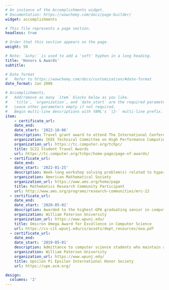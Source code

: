 ```yaml
---
# An instance of the Accomplishments widget.
# Documentation: https://wowchemy.com/docs/page-builder/
widget: accomplishments

# This file represents a page section.
headless: true

# Order that this section appears on the page.
weight: 50

# Note: `&shy;` is used to add a 'soft' hyphen in a long heading.
title: 'Honors & Awards'
subtitle:

# Date format
#   Refer to https://wowchemy.com/docs/customization/#date-format
date_format: Jan 2006

# Accomplishments.
#   Add/remove as many `item` blocks below as you like.
#   `title`, `organization`, and `date_start` are the required parameters.
#   Leave other parameters empty if not required.
#   Begin multi-line descriptions with YAML's `|2-` multi-line prefix.
item:
    - certificate_url:
    date_end:
    date_start: '2022-10-06'
    description: Travel grant award to attend The International Conference for High Performance Computing, Networking, Storage, and Analysis (SC) 2022. Acceptance rate of <20%.
    organization: IEEE Technical Committee on High Performance Computing
    organization_url: https://tc.computer.org/tchpc/
    title: SC22 Student Travel Awards
    url: https://tc.computer.org/tchpc/home-page/page-of-awards/
  - certificate_url:
    date_end:
    date_start: '2022-01-25'
    description: Week-long workshop solving problem(s) related to hypergraphs. Acceptance rate of <50%.
    organization: American Mathematical Society
    organization_url: https://www.ams.org/home/page
    title: Mathematics Research Community Participant
    url: http://www.ams.org/programs/research-communities/mrc-22
  - certificate_url:
    date_end:
    date_start: '2020-05-01'
    description: Awarded to the highest-GPA graduating senior in computer science.
    organization: William Paterson University
    organization_url: https://www.wpunj.edu/
    title: Omicron Omega Award for Excellence in Computer Science
    url: https://cs-cit.wpunj.edu/cs/assets/dept_resources/ooa.pdf
  - certificate_url:
    date_end:
    date_start: '2019-05-01'
    description: Admittance to computer science students who maintain at least a B average in all courses.
    organization: William Paterson University
    organization_url: https://www.wpunj.edu/
    title: Upsilon Pi Epsilon International Honor Society
    url: https://upe.acm.org/

design:
  columns: '2'
---
```

